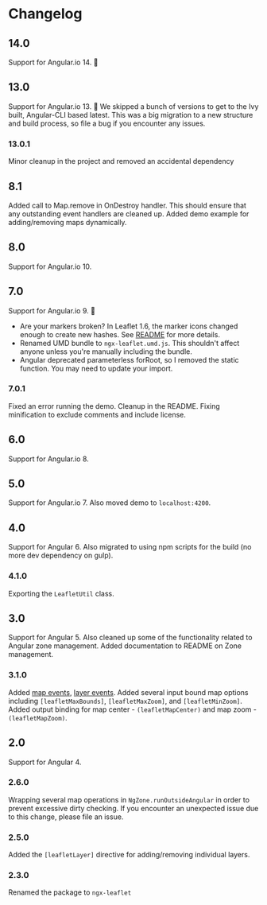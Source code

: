 # Changelog

## 14.0
Support for Angular.io 14. 🎉

## 13.0
Support for Angular.io 13. 🎉
We skipped a bunch of versions to get to the Ivy built, Angular-CLI based latest.
This was a big migration to a new structure and build process, so file a bug if you encounter any issues.

### 13.0.1
Minor cleanup in the project and removed an accidental dependency

## 8.1
Added call to Map.remove in OnDestroy handler.
This should ensure that any outstanding event handlers are cleaned up.
Added demo example for adding/removing maps dynamically. 

## 8.0
Support for Angular.io 10.

## 7.0
Support for Angular.io 9. 🎉

- Are your markers broken? In Leaflet 1.6, the marker icons changed enough to create new hashes. See [README](https://github.com/Asymmetrik/ngx-leaflet/blob/master/README.md#a-note-about-markers) for more details.
- Renamed UMD bundle to `ngx-leaflet.umd.js`. This shouldn't affect anyone unless you're manually including the bundle.
- Angular deprecated parameterless forRoot, so I removed the static function. You may need to update your import.

### 7.0.1
Fixed an error running the demo.
Cleanup in the README.
Fixing minification to exclude comments and include license.


## 6.0
Support for Angular.io 8.


## 5.0
Support for Angular.io 7.
Also moved demo to `localhost:4200`.


## 4.0
Support for Angular 6.
Also migrated to using npm scripts for the build (no more dev dependency on gulp).

### 4.1.0
Exporting the `LeafletUtil` class.


## 3.0
Support for Angular 5. Also cleaned up some of the functionality related to Angular zone management.
Added documentation to README on Zone management.

### 3.1.0
Added [map events](#map-events), [layer events](#layer-events).
Added several input bound map options including ```[leafletMaxBounds]```, ```[leafletMaxZoom]```, and ```[leafletMinZoom]```.
Added output binding for map center - ```(leafletMapCenter)``` and map zoom - ```(leafletMapZoom)```.


## 2.0
Support for Angular 4.

### 2.6.0 
Wrapping several map operations in ```NgZone.runOutsideAngular``` in order to prevent excessive dirty checking.
If you encounter an unexpected issue due to this change, please file an issue.

### 2.5.0
Added the ```[leafletLayer]``` directive for adding/removing individual layers.

### 2.3.0
Renamed the package to ```ngx-leaflet```
